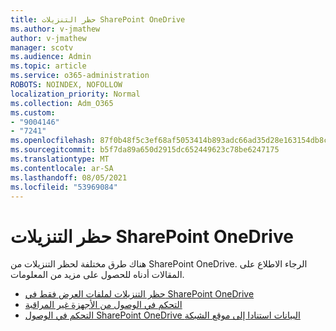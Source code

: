 ```yaml
---
title: حظر التنزيلات SharePoint OneDrive
ms.author: v-jmathew
author: v-jmathew
manager: scotv
ms.audience: Admin
ms.topic: article
ms.service: o365-administration
ROBOTS: NOINDEX, NOFOLLOW
localization_priority: Normal
ms.collection: Adm_O365
ms.custom:
- "9004146"
- "7241"
ms.openlocfilehash: 87f0b48f5c3ef68af5053414b893adc66ad35d28e163154db8c3f2b3a52cf4a7
ms.sourcegitcommit: b5f7da89a650d2915dc652449623c78be6247175
ms.translationtype: MT
ms.contentlocale: ar-SA
ms.lasthandoff: 08/05/2021
ms.locfileid: "53969084"
---
```

# <a name="block-downloads-for-sharepoint-and-onedrive"></a>حظر التنزيلات SharePoint OneDrive

هناك طرق مختلفة لحظر التنزيلات من SharePoint OneDrive. الرجاء الاطلاع على المقالات أدناه للحصول على مزيد من المعلومات.

- [حظر التنزيلات لملفات العرض فقط في SharePoint OneDrive](https://support.microsoft.com/office/block-downloads-for-view-only-files-in-sharepoint-and-onedrive-6051184b-62ac-4149-b874-13dcd40ef91e)
- [التحكم في الوصول من الأجهزة غير المراقبة](https://docs.microsoft.com/sharepoint/control-access-from-unmanaged-devices)
- [التحكم في الوصول SharePoint OneDrive البيانات استنادا إلى موقع الشبكة](https://docs.microsoft.com/sharepoint/control-access-based-on-network-location)
